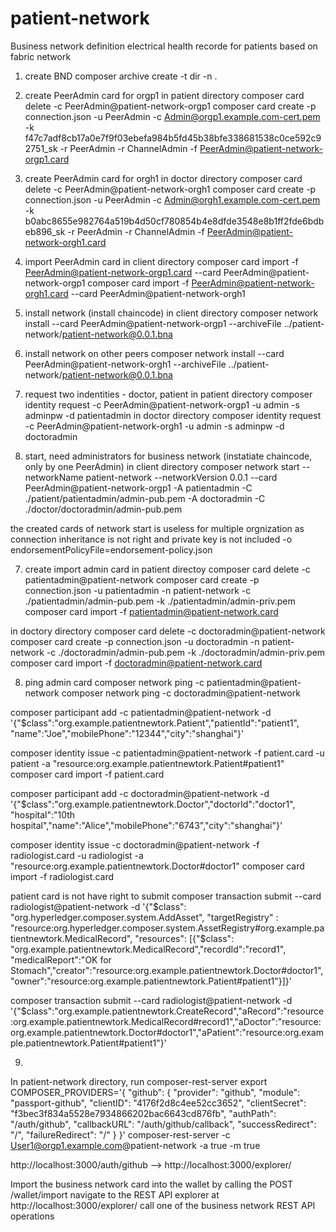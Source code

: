 # patient-network

Business network definition
electrical health recorde for patients based on fabric network

1. create BND
composer archive create -t dir -n .

2. create PeerAdmin card for orgp1  in patient directory
composer card delete -c PeerAdmin@patient-network-orgp1
composer card create -p connection.json -u PeerAdmin -c Admin@orgp1.example.com-cert.pem -k f47c7adf8cb17a0e7f9f03ebefa984b5fd45b38bfe338681538c0ce592c92751_sk -r PeerAdmin -r ChannelAdmin -f PeerAdmin@patient-network-orgp1.card

2. create PeerAdmin card for orgh1 in doctor directory
composer card delete -c PeerAdmin@patient-network-orgh1
composer card create -p connection.json -u PeerAdmin -c Admin@orgh1.example.com-cert.pem -k b0abc8655e982764a519b4d50cf780854b4e8dfde3548e8b1ff2fde6bdbeb896_sk -r PeerAdmin -r ChannelAdmin -f PeerAdmin@patient-network-orgh1.card

3. import PeerAdmin card  in client directory
composer card import -f PeerAdmin@patient-network-orgp1.card --card PeerAdmin@patient-network-orgp1
composer card import -f PeerAdmin@patient-network-orgh1.card --card PeerAdmin@patient-network-orgh1


4. install network (install chaincode) in client directory
composer network install --card PeerAdmin@patient-network-orgp1 --archiveFile ../patient-network/patient-network@0.0.1.bna

4. install network on other peers 
composer network install --card PeerAdmin@patient-network-orgh1 --archiveFile ../patient-network/patient-network@0.0.1.bna

5. request two indentities - doctor, patient 
in patient directory
composer identity request -c PeerAdmin@patient-network-orgp1 -u admin -s adminpw -d patientadmin
in doctor directory
composer identity request -c PeerAdmin@patient-network-orgh1 -u admin -s adminpw -d doctoradmin


6. start, need administrators for business network  (instatiate chaincode, only by one PeerAdmin)   in client directory
composer network start --networkName patient-network --networkVersion 0.0.1  --card PeerAdmin@patient-network-orgp1 -A patientadmin -C ./patient/patientadmin/admin-pub.pem -A doctoradmin -C ./doctor/doctoradmin/admin-pub.pem

the created cards of network start is useless for multiple orgnization as connection inheritance is not right and private key is not included 
-o endorsementPolicyFile=endorsement-policy.json

7. create import admin card in patient directoy
composer card delete -c patientadmin@patient-network
composer card create -p connection.json -u patientadmin -n patient-network -c ./patientadmin/admin-pub.pem -k ./patientadmin/admin-priv.pem
composer card import -f patientadmin@patient-network.card

in doctory directory
composer card delete -c doctoradmin@patient-network
composer card create -p connection.json -u doctoradmin -n patient-network -c ./doctoradmin/admin-pub.pem -k ./doctoradmin/admin-priv.pem
composer card import -f doctoradmin@patient-network.card

8. ping admin card
composer network ping -c patientadmin@patient-network
composer network ping -c doctoradmin@patient-network

composer participant add -c patientadmin@patient-network -d '{"$class":"org.example.patientnewtork.Patient","patientId":"patient1", "name":"Joe","mobilePhone":"12344","city":"shanghai"}'

composer identity issue -c patientadmin@patient-network -f patient.card -u patient -a "resource:org.example.patientnewtork.Patient#patient1"
composer card import -f patient.card

composer participant add -c doctoradmin@patient-network -d '{"$class":"org.example.patientnewtork.Doctor","doctorId":"doctor1", "hospital":"10th hospital","name":"Alice","mobilePhone":"6743","city":"shanghai"}'

composer identity issue -c doctoradmin@patient-network -f radiologist.card -u radiologist -a "resource:org.example.patientnewtork.Doctor#doctor1"
composer card import -f radiologist.card

patient card is not have right to submit
composer transaction submit --card radiologist@patient-network -d '{"$class": "org.hyperledger.composer.system.AddAsset", "targetRegistry" : "resource:org.hyperledger.composer.system.AssetRegistry#org.example.patientnewtork.MedicalRecord", "resources": [{"$class": "org.example.patientnewtork.MedicalRecord","recordId":"record1", "medicalReport":"OK for Stomach","creator":"resource:org.example.patientnewtork.Doctor#doctor1","owner":"resource:org.example.patientnewtork.Patient#patient1"}]}'

composer transaction submit --card radiologist@patient-network -d '{"$class":"org.example.patientnewtork.CreateRecord","aRecord":"resource:org.example.patientnewtork.MedicalRecord#record1","aDoctor":"resource:org.example.patientnewtork.Doctor#doctor1","aPatient":"resource:org.example.patientnewtork.Patient#patient1"}'


9. 
In patient-network directory, run composer-rest-server
export COMPOSER_PROVIDERS='{
  "github": {
    "provider": "github",
    "module": "passport-github",
    "clientID": "4176f2d8c4ee52cc3652",
    "clientSecret": "f3bec3f834a5528e7934866202bac6643cd876fb",
    "authPath": "/auth/github",
    "callbackURL": "/auth/github/callback",
    "successRedirect": "/",
    "failureRedirect": "/"
  }
}'
composer-rest-server -c User1@orgp1.example.com@patient-network -a true -m true


 http://localhost:3000/auth/github
 -->  http://localhost:3000/explorer/

Import the business network card into the wallet by calling the POST /wallet/import 
navigate to the REST API explorer at http://localhost:3000/explorer/ call one of the business network REST API operations 


